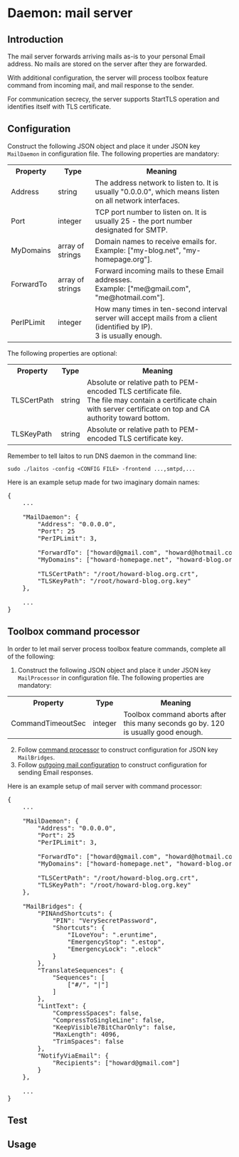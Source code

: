 # Daemon: mail server

## Introduction
The mail server forwards arriving mails as-is to your personal Email address. No mails are stored on the server after
they are forwarded.

With additional configuration, the server will process toolbox feature command from incoming mail, and mail response to
the sender.

For communication secrecy, the server supports StartTLS operation and identifies itself with TLS certificate.

## Configuration
Construct the following JSON object and place it under JSON key `MailDaemon` in configuration file. The following
properties are mandatory:
<table>
<tr>
    <th>Property</th>
    <th>Type</th>
    <th>Meaning</th>
</tr>
<tr>
    <td>Address</td>
    <td>string</td>
    <td>The address network to listen to. It is usually "0.0.0.0", which means listen on all network interfaces.</td>
</tr>
<tr>
    <td>Port</td>
    <td>integer</td>
    <td>TCP port number to listen on. It is usually 25 - the port number designated for SMTP.</td>
</tr>
<tr>
    <td>MyDomains</td>
    <td>array of strings</td>
    <td>
        Domain names to receive emails for.
        <br/>
        Example: ["my-blog.net", "my-homepage.org"].
    </td>
</tr>
<tr>
    <td>ForwardTo</td>
    <td>array of strings</td>
    <td>
        Forward incoming mails to these Email addresses.
        <br/>
        Example: ["me@gmail.com", "me@hotmail.com"].
    </td>
</tr>
<tr>
    <td>PerIPLimit</td>
    <td>integer</td>
    <td>
        How many times in ten-second interval server will accept mails from a client (identified by IP).
        <br/>
        3 is usually enough.
    </td>
</tr>
</table>

The following properties are optional:

<table>
<tr>
    <th>Property</th>
    <th>Type</th>
    <th>Meaning</th>
</tr>
<tr>
    <td>TLSCertPath</td>
    <td>string</td>
    <td>
        Absolute or relative path to PEM-encoded TLS certificate file.
        <br/>
        The file may contain a certificate chain with server certificate on top and CA authority toward bottom.
    </td>
</tr>
<tr>
    <td>TLSKeyPath</td>
    <td>string</td>
    <td>Absolute or relative path to PEM-encoded TLS certificate key.</td>
</tr>
</table>


Remember to tell laitos to run DNS daemon in the command line:

    sudo ./laitos -config <CONFIG FILE> -frontend ...,smtpd,...

Here is an example setup made for two imaginary domain names:
<pre>
{
    ...
    
    "MailDaemon": {
        "Address": "0.0.0.0",
        "Port": 25
        "PerIPLimit": 3,
        
        "ForwardTo": ["howard@gmail.com", "howard@hotmail.com"],
        "MyDomains": ["howard-homepage.net", "howard-blog.org"],
        
        "TLSCertPath": "/root/howard-blog.org.crt",
        "TLSKeyPath": "/root/howard-blog.org.key"
    },
     
    ...
}
</pre>

## Toolbox command processor
In order to let mail server process toolbox feature commands, complete all of the following:

1. Construct the following JSON object and place it under JSON key `MailProcessor` in configuration file.
   The following properties are mandatory:
<table>
<tr>
    <th>Property</th>
    <th>Type</th>
    <th>Meaning</th>
</tr>
<tr>
    <td>CommandTimeoutSec</td>
    <td>integer</td>
    <td>Toolbox command aborts after this many seconds go by. 120 is usually good enough.</td>
</tr>
</table>

2. Follow [command processor](https://github.com/HouzuoGuo/laitos/wiki/Command-processor) to construct configuration for
   JSON key `MailBridges`.
3. Follow [outgoing mail configuration](https://github.com/HouzuoGuo/laitos/wiki/Outgoing-mail-configuration) to construct
   configuration for sending Email responses.

Here is an example setup of mail server with command processor:
<pre>
{
    ...
    
    "MailDaemon": {
        "Address": "0.0.0.0",
        "Port": 25
        "PerIPLimit": 3,
        
        "ForwardTo": ["howard@gmail.com", "howard@hotmail.com"],
        "MyDomains": ["howard-homepage.net", "howard-blog.org"],
        
        "TLSCertPath": "/root/howard-blog.org.crt",
        "TLSKeyPath": "/root/howard-blog.org.key"
    },
    
    "MailBridges": {
        "PINAndShortcuts": {
            "PIN": "VerySecretPassword",
            "Shortcuts": {
                "ILoveYou": ".eruntime",
                "EmergencyStop": ".estop",
                "EmergencyLock": ".elock"
            }
        },
        "TranslateSequences": {
            "Sequences": [
                ["#/", "|"]
            ]
        },
        "LintText": {
            "CompressSpaces": false,
            "CompressToSingleLine": false,
            "KeepVisible7BitCharOnly": false,
            "MaxLength": 4096,
            "TrimSpaces": false
        },
        "NotifyViaEmail": {
            "Recipients": ["howard@gmail.com"]
        }
    },
     
    ...
}
</pre>

## Test

## Usage
